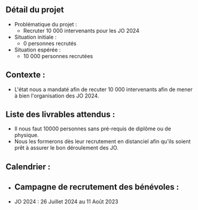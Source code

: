 ## Détail du projet

- Problématique du projet : 
	- Recruter 10 000 intervenants pour les JO 2024
- Situation initiale :
	- 0 personnes recrutés
- Situation espérée : 
	- 10 000 personnes recrutées

## Contexte :

- L'état nous a mandaté afin de recuter 10 000 intervenants afin de mener à bien l'organisation des JO 2024.

## Liste des livrables attendus :

- Il nous faut 10000 personnes sans pré-requis de diplôme ou de physique.
- Nous les formerons dès leur recrutement en distanciel afin qu'ils soient prêt à assurer le bon déroulement des JO.

## Calendrier :

- Campagne de recrutement des bénévoles :
	- 

- JO 2024 : 26 Juillet 2024 au 11 Août 2023
